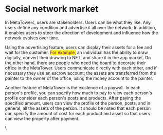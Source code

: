 # Social network market

In MetaTowers, users are stakeholders. Users can be what they like. Any users define any condition and advertise it all over the network; In addition, it enables users to steer the direction of development and influence how the network evolves over time.

Using the advertising feature, users can display their assets for a fee and wait for the customer. <mark style="color:purple;">For example,</mark> an individual has the ability to draw digitally, convert their drawing to NFT, and share it in the app market. On the other hand, there are people who need the board to decorate their office in the MetaTower. Users communicate directly with each other, and if necessary they use an escrow account; the assets are transferred from the painter to the owner of the office, using the money account to the painter.

Another feature of MetaTower is the existence of a paywall. In each person's profile, you can specify how much to pay to view each person's profile consider each person's posts and products. After paying the specified amount, users can view the profile of the person, posts, and in general, all the assets of the person. It should be noted that each person can specify the amount of cost for each product and asset so that users can view the property after payment.

\
